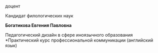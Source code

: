 доцент

Кандидат филологических наук

**Богатикова Евгения Павловна**

Педагогический дизайн в сфере иноязычного образования
	*Практический курс профессиональной коммуникации (английский язык)